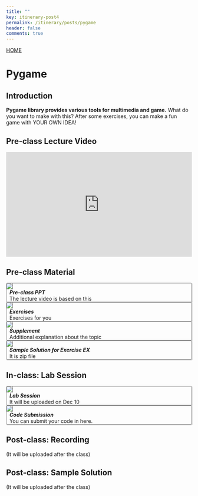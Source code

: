 ```yaml
---
title: ""
key: itinerary-post4
permalink: /itinerary/posts/pygame
header: false
comments: true
---
```


<style>
  /* DON'T USE JS TO THIS!! */
  #grid_for_list{
    box-shadow: 1px 1px 1px 1px #ccc;  
    border: 1px solid gray;
    border-radius: 3px;
    cursor: pointer;

    transform: scale(1);
    -webkit-transform: scale(1);
    -moz-transform: scale(1);
    -ms-transform: scale(1);
    -o-transform: scale(1);
    transition: all 0.1s ease-in-out;
  }

  #grid_for_list:hover {
    transform: scale(1.0125);
    -webkit-transform: scale(1.0125);
    -moz-transform: scale(1.0125);
    -ms-transform: scale(1.0125);
    -o-transform: scale(1.0125);
  }

  #cell_for_list{
    padding: 2px 2px 2px 2px;
  }
  #h_for_list{
    margin: 0 0 0 0.5rem;
  }
  #p_for_list{
    margin: 0 0 0 0.5rem;
  }
  div.cell img{
    border-right: 1px solid gray;
    max-width: 100%;  
    max-height: 100%;
  }

  .video-container {
    position: relative;
    width: 100%;
    height: 0;
    padding-bottom: 56.25%;
  }

  .video-container iframe {
    position: absolute;
    top: 0;
    left: 0;
    width: 100%;
    height: 100%;
  }
</style>

<a class="button button--primary button--rounded button--xl" href="/itinerary">HOME</a>

# Pygame
## Introduction
**Pygame library provides various tools for multimedia and game.** What do you want to make with this? After some exercises, you can make a fun game with YOUR OWN IDEA! 

## Pre-class Lecture Video

<div style="width:100%; ">
  <div class="video-container">
    <iframe src="https://www.youtube.com/embed/nw14nSWYaZA" frameborder="0" allow="accelerometer; autoplay; clipboard-write; encrypted-media; gyroscope; picture-in-picture" allowfullscreen></iframe>
  </div>
</div>

##  Pre-class Material

<div class="grid scale" id="grid_for_list" onclick="location.href='/contents/2020_ITinerary/assets/session_4/preclass.pdf';">
  <div class="cell cell--2"><img src="/contents/2020_ITinerary/assets/imgs/ppt.png"></div>
  <div class="cell cell--auto">
    <h5 id="h_for_list">Pre-class PPT</h5>
    <p id="p_for_list">The lecture video is based on this</p>
  </div>
</div>

<div class="grid scale" id="grid_for_list" onclick="location.href='/contents/2020_ITinerary/assets/session_4/exercise.pdf';">
  <div class="cell cell--2"><img src="/contents/2020_ITinerary/assets/imgs/write.png"></div>
  <div class="cell cell--auto">
    <h5 id="h_for_list">Exercises</h5>
    <p id="p_for_list">Exercises for you</p>
  </div>
</div>

<div class="grid scale" id="grid_for_list" onclick="location.href='/contents/2020_ITinerary/assets/session_4/supplement.pdf';">
  <div class="cell cell--2"><img src="/contents/2020_ITinerary/assets/imgs/books.png"></div>
  <div class="cell cell--auto">
    <h5 id="h_for_list">Supplement</h5>
    <p id="p_for_list">Additional explanation about the topic</p>
  </div>
</div>

<div class="grid scale" id="grid_for_list" onclick="location.href='https://eunseong-park.github.io/contents/sample_material/sample_post1.html';">
  <div class="cell cell--2"><img src="/contents/2020_ITinerary/assets/imgs/idea.png"></div>
  <div class="cell cell--auto">
    <h5 id="h_for_list">Sample Solution for Exercise EX</h5>
    <p id="p_for_list">It is zip file</p>
  </div>
</div>

## In-class: Lab Session
<div class="grid scale" id="grid_for_list" onclick="location.href='#';">
  <div class="cell cell--2"><img src="/contents/2020_ITinerary/assets/imgs/labsession.png"></div>
  <div class="cell cell--auto">
    <h5 id="h_for_list">Lab Session</h5>
    <p id="p_for_list">It will be uploaded on Dec 10</p>
  </div>
</div>

<div class="grid scale" id="grid_for_list" onclick="location.href='#';">
  <div class="cell cell--2"><img src="/contents/2020_ITinerary/assets/imgs/submit.png"></div>
  <div class="cell cell--auto">
    <h5 id="h_for_list">Code Submission</h5>
    <p id="p_for_list">You can submit your code in here.</p>
  </div>
</div>

## Post-class: Recording
(It will be uploaded after the class)

<!--
<div style="width:100%;">
  <div class="video-container">
    <iframe src="https://www.youtube.com/embed/6TWJaFD6R2s" frameborder="0" allow="accelerometer; autoplay; clipboard-write; encrypted-media; gyroscope; picture-in-picture" allowfullscreen></iframe>
  </div>
</div>
-->

## Post-class: Sample Solution

(It will be uploaded after the class)

<!--
<div class="grid scale" id="grid_for_list" onclick="location.href='https://eunseong-park.github.io/contents/sample_material/sample_post1.html';">
  <div class="cell cell--2"><img src="/contents/2020_ITinerary/assets/imgs/idea.png"></div>
  <div class="cell cell--auto">
    <h5 id="h_for_list">Sample Solution</h5>
    <p id="p_for_list">It will be uploaded on Dec 8</p>
  </div>
</div>
-->